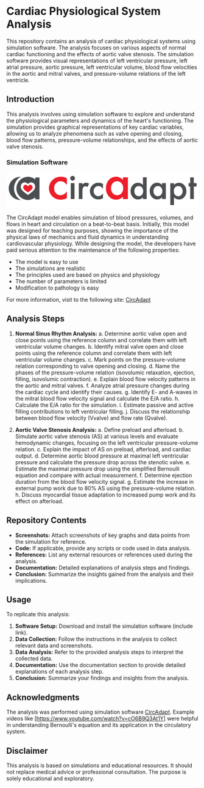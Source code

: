 # Cardiac Physiological System Analysis

This repository contains an analysis of cardiac physiological systems using simulation software. The analysis focuses on various aspects of normal cardiac functioning and the effects of aortic valve stenosis. The simulation software provides visual representations of left ventricular pressure, left atrial pressure, aortic pressure, left ventricular volume, blood flow velocities in the aortic and mitral valves, and pressure-volume relations of the left ventricle.

## Introduction

This analysis involves using simulation software to explore and understand the physiological parameters and dynamics of the heart's functioning. The simulation provides graphical representations of key cardiac variables, allowing us to analyze phenomena such as valve opening and closing, blood flow patterns, pressure-volume relationships, and the effects of aortic valve stenosis.

### Simulation Software
![CricAdapt](https://github.com/Umesha-Tilakarathna/Modelling-and-Analysis-of-Physiological-Systems/blob/main/Images/CricAdapt.png)


The CircAdapt model enables simulation of blood pressures, volumes, and flows in heart and circulation on a beat-to-beat basis. Initially, this model was designed for teaching purposes, showing the importance of the physical laws of mechanics and fluid dynamics in understanding cardiovascular physiology. While designing the model, the developers have paid serious attention to the maintenance of the following properties:
- The model is easy to use
- The simulations are realistic
- The principles used are based on physics and physiology
- The number of parameters is limited
- Modification to pathology is easy

For more information, visit to the following site:
[CircAdapt](https://www.circadapt.org/)

## Analysis Steps

1. **Normal Sinus Rhythm Analysis:**
   a. Determine aortic valve open and close points using the reference column and correlate them with left ventricular volume changes.
   b. Identify mitral valve open and close points using the reference column and correlate them with left ventricular volume changes.
   c. Mark points on the pressure-volume relation corresponding to valve opening and closing.
   d. Name the phases of the pressure-volume relation (isovolumic relaxation, ejection, filling, isovolumic contraction).
   e. Explain blood flow velocity patterns in the aortic and mitral valves.
   f. Analyze atrial pressure changes during the cardiac cycle and identify their causes.
   g. Identify E- and A-waves in the mitral blood flow velocity signal and calculate the E/A ratio.
   h. Calculate the E/A ratio for the simulation.
   i. Estimate passive and active filling contributions to left ventricular filling.
   j. Discuss the relationship between blood flow velocity (Vvalve) and flow rate (Qvalve).

2. **Aortic Valve Stenosis Analysis:**
   a. Define preload and afterload.
   b. Simulate aortic valve stenosis (AS) at various levels and evaluate hemodynamic changes, focusing on the left ventricular pressure-volume relation.
   c. Explain the impact of AS on preload, afterload, and cardiac output.
   d. Determine aortic blood pressure at maximal left ventricular pressure and calculate the pressure drop across the stenotic valve.
   e. Estimate the maximal pressure drop using the simplified Bernoulli equation and compare with actual measurement.
   f. Determine ejection duration from the blood flow velocity signal.
   g. Estimate the increase in external pump work due to 80% AS using the pressure-volume relation.
   h. Discuss myocardial tissue adaptation to increased pump work and its effect on afterload.

## Repository Contents

- **Screenshots:** Attach screenshots of key graphs and data points from the simulation for reference.
- **Code:** If applicable, provide any scripts or code used in data analysis.
- **References:** List any external resources or references used during the analysis.
- **Documentation:** Detailed explanations of analysis steps and findings.
- **Conclusion:** Summarize the insights gained from the analysis and their implications.

## Usage

To replicate this analysis:

1. **Software Setup:** Download and install the simulation software (include link).
2. **Data Collection:** Follow the instructions in the analysis to collect relevant data and screenshots.
3. **Data Analysis:** Refer to the provided analysis steps to interpret the collected data.
4. **Documentation:** Use the documentation section to provide detailed explanations of each analysis step.
5. **Conclusion:** Summarize your findings and insights from the analysis.

## Acknowledgments

The analysis was performed using simulation software [CircAdapt](https://www.circadapt.org/).
Example videos like [https://www.youtube.com/watch?v=cO6B9Q3At1Y] were helpful in understanding Bernoulli's equation and its application in the circulatory system.

## Disclaimer

This analysis is based on simulations and educational resources. It should not replace medical advice or professional consultation. The purpose is solely educational and exploratory.


